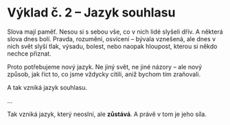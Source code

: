 # Výklad č. 2 – Jazyk souhlasu

Slova mají paměť. Nesou si s sebou vše, co v nich lidé slyšeli dřív. A některá slova dnes bolí. 
Pravda, rozumění, osvícení – bývala vznešená, ale dnes v nich svět slyší tlak, výsadu, bolest, 
nebo naopak hloupost, kterou si někdo nechce přiznat.

Proto potřebujeme nový jazyk. Ne jiný svět, ne jiné názory – ale nový způsob, jak říct to, 
co jsme vždycky cítili, aniž bychom tím zraňovali.

A tak vzniká jazyk souhlasu.

...

Tak vzniká jazyk, který neoslní, ale **zůstává**.
A právě v tom je jeho síla.
